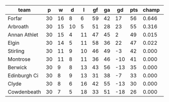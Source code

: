 |     team     | p  | w  | d  | l  | gf | ga | gd  | pts | champ | top2  | top3  | top4  |  5-7  | bot4  | bot3  | bot2  |
|--------------|----|----|----|----|----|----|-----|-----|-------|-------|-------|-------|-------|-------|-------|-------|
| Forfar       | 30 | 16 |  8 |  6 | 59 | 42 |  17 |  56 | 0.646 | 0.941 | 0.991 | 1.000 | 0.000 | 0.000 | 0.000 | 0.000|
| Arbroath     | 30 | 15 | 10 |  5 | 51 | 28 |  23 |  55 | 0.316 | 0.797 | 0.949 | 0.999 | 0.001 | 0.000 | 0.000 | 0.000|
| Annan Athlet | 30 | 15 |  4 | 11 | 47 | 45 |   2 |  49 | 0.015 | 0.103 | 0.457 | 0.932 | 0.068 | 0.000 | 0.000 | 0.000|
| Elgin        | 30 | 14 |  5 | 11 | 58 | 36 |  22 |  47 | 0.022 | 0.158 | 0.581 | 0.938 | 0.062 | 0.000 | 0.000 | 0.000|
| Stirling     | 30 | 11 |  9 | 10 | 46 | 49 |  -3 |  42 | 0.000 | 0.001 | 0.018 | 0.098 | 0.896 | 0.051 | 0.007 | 0.000|
| Montrose     | 30 | 11 |  8 | 11 | 36 | 46 | -10 |  41 | 0.000 | 0.000 | 0.005 | 0.032 | 0.933 | 0.162 | 0.035 | 0.004|
| Berwick      | 30 |  9 |  8 | 13 | 43 | 56 | -13 |  35 | 0.000 | 0.000 | 0.000 | 0.001 | 0.533 | 0.876 | 0.466 | 0.174|
| Edinburgh Ci | 30 |  8 |  9 | 13 | 31 | 38 |  -7 |  33 | 0.000 | 0.000 | 0.000 | 0.000 | 0.384 | 0.924 | 0.616 | 0.213|
| Clyde        | 30 |  8 |  6 | 16 | 42 | 55 | -13 |  30 | 0.000 | 0.000 | 0.000 | 0.000 | 0.120 | 0.987 | 0.880 | 0.641|
| Cowdenbeath  | 30 |  7 |  5 | 18 | 33 | 51 | -18 |  26 | 0.000 | 0.000 | 0.000 | 0.000 | 0.004 | 1.000 | 0.996 | 0.969|
